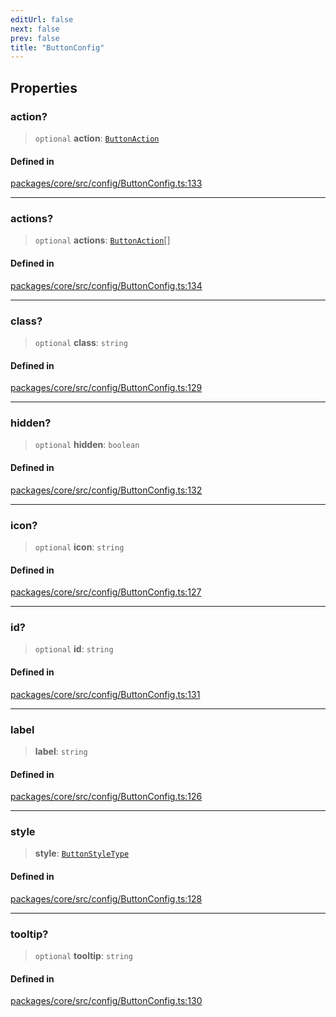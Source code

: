 ```yaml
---
editUrl: false
next: false
prev: false
title: "ButtonConfig"
---
```


## Properties

### action?

> `optional` **action**: [`ButtonAction`](/obsidian-meta-bind-plugin-docs/api/type-aliases/buttonaction/)

#### Defined in

[packages/core/src/config/ButtonConfig.ts:133](https://github.com/mProjectsCode/obsidian-meta-bind-plugin/blob/46993a4bea44fea6720d8d001cc5324f264501f1/packages/core/src/config/ButtonConfig.ts#L133)

***

### actions?

> `optional` **actions**: [`ButtonAction`](/obsidian-meta-bind-plugin-docs/api/type-aliases/buttonaction/)[]

#### Defined in

[packages/core/src/config/ButtonConfig.ts:134](https://github.com/mProjectsCode/obsidian-meta-bind-plugin/blob/46993a4bea44fea6720d8d001cc5324f264501f1/packages/core/src/config/ButtonConfig.ts#L134)

***

### class?

> `optional` **class**: `string`

#### Defined in

[packages/core/src/config/ButtonConfig.ts:129](https://github.com/mProjectsCode/obsidian-meta-bind-plugin/blob/46993a4bea44fea6720d8d001cc5324f264501f1/packages/core/src/config/ButtonConfig.ts#L129)

***

### hidden?

> `optional` **hidden**: `boolean`

#### Defined in

[packages/core/src/config/ButtonConfig.ts:132](https://github.com/mProjectsCode/obsidian-meta-bind-plugin/blob/46993a4bea44fea6720d8d001cc5324f264501f1/packages/core/src/config/ButtonConfig.ts#L132)

***

### icon?

> `optional` **icon**: `string`

#### Defined in

[packages/core/src/config/ButtonConfig.ts:127](https://github.com/mProjectsCode/obsidian-meta-bind-plugin/blob/46993a4bea44fea6720d8d001cc5324f264501f1/packages/core/src/config/ButtonConfig.ts#L127)

***

### id?

> `optional` **id**: `string`

#### Defined in

[packages/core/src/config/ButtonConfig.ts:131](https://github.com/mProjectsCode/obsidian-meta-bind-plugin/blob/46993a4bea44fea6720d8d001cc5324f264501f1/packages/core/src/config/ButtonConfig.ts#L131)

***

### label

> **label**: `string`

#### Defined in

[packages/core/src/config/ButtonConfig.ts:126](https://github.com/mProjectsCode/obsidian-meta-bind-plugin/blob/46993a4bea44fea6720d8d001cc5324f264501f1/packages/core/src/config/ButtonConfig.ts#L126)

***

### style

> **style**: [`ButtonStyleType`](/obsidian-meta-bind-plugin-docs/api/enumerations/buttonstyletype/)

#### Defined in

[packages/core/src/config/ButtonConfig.ts:128](https://github.com/mProjectsCode/obsidian-meta-bind-plugin/blob/46993a4bea44fea6720d8d001cc5324f264501f1/packages/core/src/config/ButtonConfig.ts#L128)

***

### tooltip?

> `optional` **tooltip**: `string`

#### Defined in

[packages/core/src/config/ButtonConfig.ts:130](https://github.com/mProjectsCode/obsidian-meta-bind-plugin/blob/46993a4bea44fea6720d8d001cc5324f264501f1/packages/core/src/config/ButtonConfig.ts#L130)
